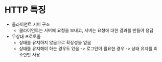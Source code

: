 # HTTP 특징
- 클라이언트 서버 구조
  - 클라이언트는 서버에 요청을 보내고, 서버는 요청에 대한 결과를 만들어 응답
- 무상태 프로토콜
  - 상태를 유지하지 않음으로 확장성을 얻음
  - 상태를 유지해야 하는 경우도 있음 -> 로그인이 필요한 경우 -> 상태 유지를 최소한만 사용
